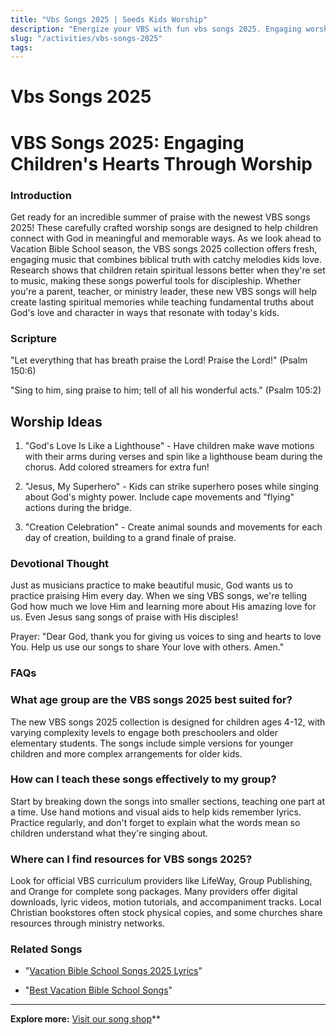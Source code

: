 ```yaml
---
title: "Vbs Songs 2025 | Seeds Kids Worship"
description: "Energize your VBS with fun vbs songs 2025. Engaging worship music and activities for summer children's ministry."
slug: "/activities/vbs-songs-2025"
tags:
---
```


# Vbs Songs 2025

# VBS Songs 2025: Engaging Children's Hearts Through Worship

### Introduction
Get ready for an incredible summer of praise with the newest VBS songs 2025! These carefully crafted worship songs are designed to help children connect with God in meaningful and memorable ways. As we look ahead to Vacation Bible School season, the VBS songs 2025 collection offers fresh, engaging music that combines biblical truth with catchy melodies kids love. Research shows that children retain spiritual lessons better when they're set to music, making these songs powerful tools for discipleship. Whether you're a parent, teacher, or ministry leader, these new VBS songs will help create lasting spiritual memories while teaching fundamental truths about God's love and character in ways that resonate with today's kids.

### Scripture
"Let everything that has breath praise the Lord! Praise the Lord!" (Psalm 150:6)

"Sing to him, sing praise to him; tell of all his wonderful acts." (Psalm 105:2)

## Worship Ideas
1. "God's Love Is Like a Lighthouse" - Have children make wave motions with their arms during verses and spin like a lighthouse beam during the chorus. Add colored streamers for extra fun!

2. "Jesus, My Superhero" - Kids can strike superhero poses while singing about God's mighty power. Include cape movements and "flying" actions during the bridge.

3. "Creation Celebration" - Create animal sounds and movements for each day of creation, building to a grand finale of praise.

### Devotional Thought
Just as musicians practice to make beautiful music, God wants us to practice praising Him every day. When we sing VBS songs, we're telling God how much we love Him and learning more about His amazing love for us. Even Jesus sang songs of praise with His disciples!

Prayer: "Dear God, thank you for giving us voices to sing and hearts to love You. Help us use our songs to share Your love with others. Amen."

### FAQs

### What age group are the VBS songs 2025 best suited for?
The new VBS songs 2025 collection is designed for children ages 4-12, with varying complexity levels to engage both preschoolers and older elementary students. The songs include simple versions for younger children and more complex arrangements for older kids.

### How can I teach these songs effectively to my group?
Start by breaking down the songs into smaller sections, teaching one part at a time. Use hand motions and visual aids to help kids remember lyrics. Practice regularly, and don't forget to explain what the words mean so children understand what they're singing about.

### Where can I find resources for VBS songs 2025?
Look for official VBS curriculum providers like LifeWay, Group Publishing, and Orange for complete song packages. Many providers offer digital downloads, lyric videos, motion tutorials, and accompaniment tracks. Local Christian bookstores often stock physical copies, and some churches share resources through ministry networks.

### Related Songs

- "[Vacation Bible School Songs 2025 Lyrics](/activities/vacation-bible-school-songs-2025-lyrics/)"

- "[Best Vacation Bible School Songs](/activities/best-vacation-bible-school-songs/)"

---

**Explore more:** [Visit our song shop](https://seedskidsworship.com/shop)**

<!-- Schema Markup -->
<script type="application/ld+json">
{
  "@context": "https://schema.org",
  "@type": "MusicRecording",
  "name": "Vbs Songs 2025",
  "byArtist": {
    "@type": "MusicGroup",
    "name": "Seeds Kids Worship"
  },
  "isFamilyFriendly": true,
  "url": "https://seedskidsworship.com/activities/vbs-songs-2025/"
}
</script>